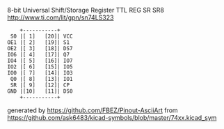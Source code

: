 8-bit Universal Shift/Storage Register
TTL REG SR SR8
http://www.ti.com/lit/gpn/sn74LS323


	    +-----------+
	 S0 |[ 1]   [20]| VCC
	OE1 |[ 2]   [19]| S1
	OE2 |[ 3]   [18]| DS7
	IO6 |[ 4]   [17]| Q7
	IO4 |[ 5]   [16]| IO7
	IO2 |[ 6]   [15]| IO5
	IO0 |[ 7]   [14]| IO3
	 Q0 |[ 8]   [13]| IO1
	 SR |[ 9]   [12]| CP
	GND |[10]   [11]| DS0
	    +-----------+


generated by https://github.com/FBEZ/Pinout-AsciiArt from https://github.com/ask6483/kicad-symbols/blob/master/74xx.kicad_sym